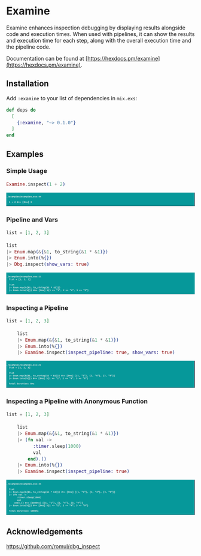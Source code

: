 # Examine

Examine enhances inspection debugging by displaying results alongside code and execution times. When used with pipelines, it can show the results and execution time for each step, along with the overall execution time and the pipeline code.

Documentation can be found at [https://hexdocs.pm/examine](https://hexdocs.pm/examine).

## Installation

Add `:examine` to your list of dependencies in `mix.exs`:

```elixir
def deps do
  [
    {:examine, "~> 0.1.0"}
  ]
end
```

## Examples

### Simple Usage
```elixir
Examine.inspect(1 + 2)
```
![Example 5 Screenshot](examples/images/example_5.png)

### Pipeline and Vars
```elixir
list = [1, 2, 3]

list
|> Enum.map(&{&1, to_string(&1 * &1)})
|> Enum.into(%{})
|> Dbg.inspect(show_vars: true)
```
![Example 1 Screenshot](examples/images/example_1.png)

### Inspecting a Pipeline
```elixir
list = [1, 2, 3]

    list
    |> Enum.map(&{&1, to_string(&1 * &1)})
    |> Enum.into(%{})
    |> Examine.inspect(inspect_pipeline: true, show_vars: true)
```
![Example 2 Screenshot](examples/images/example_2.png)

### Inspecting a Pipeline with Anonymous Function
```elixir
list = [1, 2, 3]

    list
    |> Enum.map(&{&1, to_string(&1 * &1)})
    |> (fn val ->
          :timer.sleep(1000)
          val
        end).()
    |> Enum.into(%{})
    |> Examine.inspect(inspect_pipeline: true)
```
![Example 3 Screenshot](examples/images/example_3.png)

## Acknowledgements

https://github.com/romul/dbg_inspect
